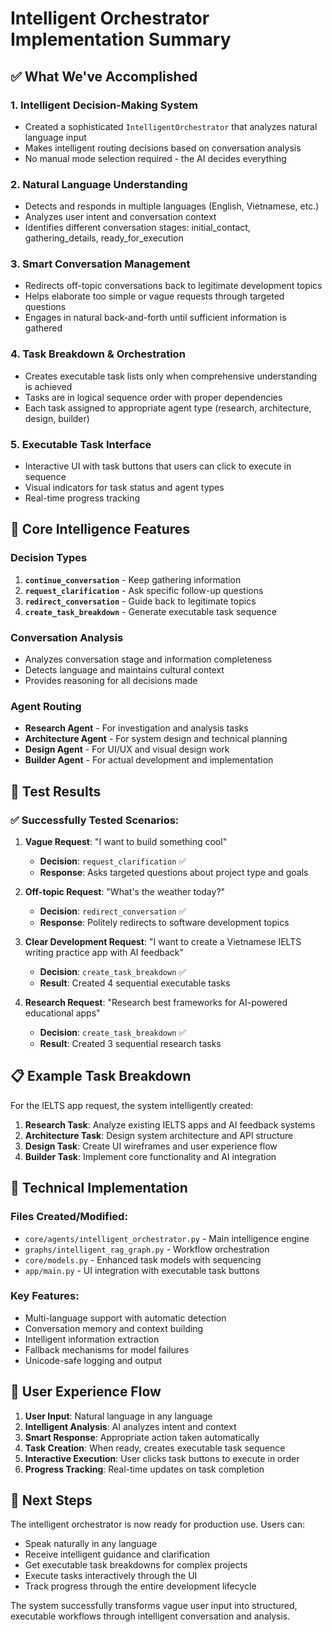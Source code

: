 # Intelligent Orchestrator Implementation Summary

## ✅ What We've Accomplished

### 1. **Intelligent Decision-Making System**
- Created a sophisticated `IntelligentOrchestrator` that analyzes natural language input
- Makes intelligent routing decisions based on conversation analysis
- No manual mode selection required - the AI decides everything

### 2. **Natural Language Understanding**
- Detects and responds in multiple languages (English, Vietnamese, etc.)
- Analyzes user intent and conversation context
- Identifies different conversation stages: initial_contact, gathering_details, ready_for_execution

### 3. **Smart Conversation Management**
- Redirects off-topic conversations back to legitimate development topics
- Helps elaborate too simple or vague requests through targeted questions
- Engages in natural back-and-forth until sufficient information is gathered

### 4. **Task Breakdown & Orchestration**
- Creates executable task lists only when comprehensive understanding is achieved
- Tasks are in logical sequence order with proper dependencies
- Each task assigned to appropriate agent type (research, architecture, design, builder)

### 5. **Executable Task Interface**
- Interactive UI with task buttons that users can click to execute in sequence
- Visual indicators for task status and agent types
- Real-time progress tracking

## 🧠 Core Intelligence Features

### Decision Types
1. **`continue_conversation`** - Keep gathering information
2. **`request_clarification`** - Ask specific follow-up questions
3. **`redirect_conversation`** - Guide back to legitimate topics
4. **`create_task_breakdown`** - Generate executable task sequence

### Conversation Analysis
- Analyzes conversation stage and information completeness
- Detects language and maintains cultural context
- Provides reasoning for all decisions made

### Agent Routing
- **Research Agent** - For investigation and analysis tasks
- **Architecture Agent** - For system design and technical planning  
- **Design Agent** - For UI/UX and visual design work
- **Builder Agent** - For actual development and implementation

## 🧪 Test Results

### ✅ Successfully Tested Scenarios:

1. **Vague Request**: "I want to build something cool"
   - **Decision**: `request_clarification` ✅
   - **Response**: Asks targeted questions about project type and goals

2. **Off-topic Request**: "What's the weather today?" 
   - **Decision**: `redirect_conversation` ✅
   - **Response**: Politely redirects to software development topics

3. **Clear Development Request**: "I want to create a Vietnamese IELTS writing practice app with AI feedback"
   - **Decision**: `create_task_breakdown` ✅
   - **Result**: Created 4 sequential executable tasks

4. **Research Request**: "Research best frameworks for AI-powered educational apps"
   - **Decision**: `create_task_breakdown` ✅
   - **Result**: Created 3 sequential research tasks

## 📋 Example Task Breakdown

For the IELTS app request, the system intelligently created:
1. **Research Task**: Analyze existing IELTS apps and AI feedback systems
2. **Architecture Task**: Design system architecture and API structure
3. **Design Task**: Create UI wireframes and user experience flow
4. **Builder Task**: Implement core functionality and AI integration

## 🔧 Technical Implementation

### Files Created/Modified:
- `core/agents/intelligent_orchestrator.py` - Main intelligence engine
- `graphs/intelligent_rag_graph.py` - Workflow orchestration
- `core/models.py` - Enhanced task models with sequencing
- `app/main.py` - UI integration with executable task buttons

### Key Features:
- Multi-language support with automatic detection
- Conversation memory and context building
- Intelligent information extraction
- Fallback mechanisms for model failures
- Unicode-safe logging and output

## 🎯 User Experience Flow

1. **User Input**: Natural language in any language
2. **Intelligent Analysis**: AI analyzes intent and context
3. **Smart Response**: Appropriate action taken automatically
4. **Task Creation**: When ready, creates executable task sequence
5. **Interactive Execution**: User clicks task buttons to execute in order
6. **Progress Tracking**: Real-time updates on task completion

## 🚀 Next Steps

The intelligent orchestrator is now ready for production use. Users can:
- Speak naturally in any language
- Receive intelligent guidance and clarification
- Get executable task breakdowns for complex projects
- Execute tasks interactively through the UI
- Track progress through the entire development lifecycle

The system successfully transforms vague user input into structured, executable workflows through intelligent conversation and analysis.
